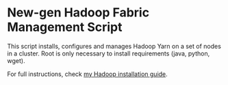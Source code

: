 # New-gen Hadoop Fabric Management Script

This script installs, configures and manages Hadoop Yarn on a set of nodes in a
cluster. Root is only necessary to install requirements (java, python, wget).

For full instructions, check [my Hadoop installation guide](http://www.alexjf.net/blog/distributed-systems/hadoop-yarn-installation-definitive-guide).
